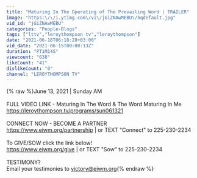 ```yaml
---
title: "Maturing In The Operating of The Prevailing Word | TRAILER"
image: "https:\/\/i.ytimg.com\/vi\/jGiZNAwMEBU\/hqdefault.jpg"
vid_id: "jGiZNAwMEBU"
categories: "People-Blogs"
tags: ["lttv","leroythompson tv","leroythompson"]
date: "2021-06-18T06:18:28+03:00"
vid_date: "2021-06-15T00:00:13Z"
duration: "PT1M14S"
viewcount: "638"
likeCount: "41"
dislikeCount: "0"
channel: "LEROYTHOMPSON TV"
---
```

{% raw %}June 13, 2021 | Sunday AM<br /><br />FULL VIDEO LINK - Maturing In The Word &amp; The Word Maturing In Me<br /><a rel="nofollow" target="blank" href="https://leroythompson.tv/programs/sun061321">https://leroythompson.tv/programs/sun061321</a><br /><br />﻿﻿﻿﻿CONNECT NOW - BECOME A PARTNER <br /><a rel="nofollow" target="blank" href="https://www.eiwm.org/partnership">https://www.eiwm.org/partnership</a> | or TEXT &quot;Connect&quot; to 225-230-2234  <br /><br />To GIVE/SOW click the link below! <br /><a rel="nofollow" target="blank" href="https://www.eiwm.org/give">https://www.eiwm.org/give</a> | or TEXT &quot;Sow&quot; to 225-230-2234<br /><br />TESTIMONY?<br />Email your testimonies to victory@eiwm.org{% endraw %}
